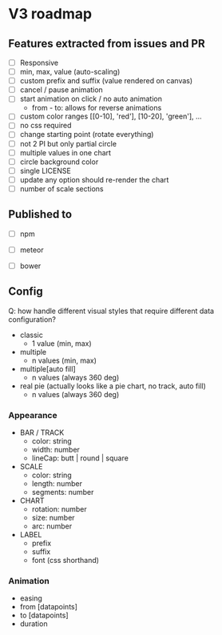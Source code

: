 # V3 roadmap
## Features extracted from issues and PR
* [ ] Responsive
* [ ] min, max, value (auto-scaling)
* [ ] custom prefix and suffix (value rendered on canvas)
* [ ] cancel / pause animation
* [ ] start animation on click / no auto animation
	* from - to: allows for reverse animations
* [ ] custom color ranges [[0-10], 'red'], [10-20], 'green'], ...
* [ ] no css required
* [ ] change starting point (rotate everything)
* [ ] not 2 PI but only partial circle
* [ ] multiple values in one chart
* [ ] circle background color
* [ ] single LICENSE
* [ ] update any option should re-render the chart
* [ ] number of scale sections

## Published to
* [ ] npm
* [ ] meteor
* [ ] bower


## Config

Q: how handle different visual styles that require different data configuration?

* classic
	* 1 value (min, max)
* multiple
	* n values (min, max)
* multiple[auto fill]
	* n values (always 360 deg)
* real pie (actually looks like a pie chart, no track, auto fill)
	* n values (always 360 deg)

### Appearance

* BAR / TRACK
	* color: string
	* width: number
	* lineCap: butt | round | square
* SCALE
	* color: string
	* length: number
	* segments: number
* CHART
	* rotation: number
	* size: number
	* arc: number
* LABEL
	* prefix
	* suffix
	* font (css shorthand)

### Animation

* easing
* from [datapoints]
* to [datapoints]
* duration
